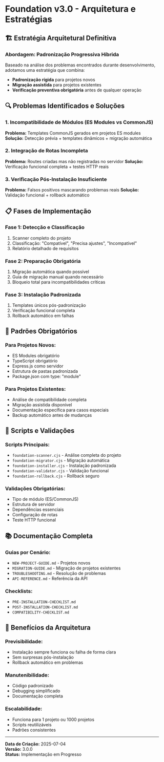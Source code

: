 # Foundation v3.0 - Arquitetura e Estratégias

## 🏗️ Estratégia Arquitetural Definitiva

### **Abordagem: Padronização Progressiva Híbrida**

Baseado na análise dos problemas encontrados durante desenvolvimento, adotamos uma estratégia que combina:
- **Padronização rígida** para projetos novos
- **Migração assistida** para projetos existentes  
- **Verificação preventiva obrigatória** antes de qualquer operação

## 🔍 Problemas Identificados e Soluções

### **1. Incompatibilidade de Módulos (ES Modules vs CommonJS)**
**Problema:** Templates CommonJS gerados em projetos ES modules
**Solução:** Detecção prévia + templates dinâmicos + migração automática

### **2. Integração de Rotas Incompleta**
**Problema:** Routes criadas mas não registradas no servidor
**Solução:** Verificação funcional completa + testes HTTP reais

### **3. Verificação Pós-Instalação Insuficiente**
**Problema:** Falsos positivos mascarando problemas reais
**Solução:** Validação funcional + rollback automático

## 📋 Fases de Implementação

### **Fase 1: Detecção e Classificação**
1. Scanner completo do projeto
2. Classificação: "Compatível", "Precisa ajustes", "Incompatível"
3. Relatório detalhado de requisitos

### **Fase 2: Preparação Obrigatória**
1. Migração automática quando possível
2. Guia de migração manual quando necessário
3. Bloqueio total para incompatibilidades críticas

### **Fase 3: Instalação Padronizada**
1. Templates únicos pós-padronização
2. Verificação funcional completa
3. Rollback automático em falhas

## 🎯 Padrões Obrigatórios

### **Para Projetos Novos:**
- ES Modules obrigatório
- TypeScript obrigatório
- Express.js como servidor
- Estrutura de pastas padronizada
- Package.json com type: "module"

### **Para Projetos Existentes:**
- Análise de compatibilidade completa
- Migração assistida disponível
- Documentação específica para casos especiais
- Backup automático antes de mudanças

## 🔧 Scripts e Validações

### **Scripts Principais:**
- `foundation-scanner.cjs` - Análise completa do projeto
- `foundation-migrator.cjs` - Migração automática
- `foundation-installer.cjs` - Instalação padronizada
- `foundation-validator.cjs` - Validação funcional
- `foundation-rollback.cjs` - Rollback seguro

### **Validações Obrigatórias:**
- Tipo de módulo (ES/CommonJS)
- Estrutura de servidor
- Dependências essenciais
- Configuração de rotas
- Teste HTTP funcional

## 📚 Documentação Completa

### **Guias por Cenário:**
- `NEW-PROJECT-GUIDE.md` - Projetos novos
- `MIGRATION-GUIDE.md` - Migração de projetos existentes
- `TROUBLESHOOTING.md` - Resolução de problemas
- `API-REFERENCE.md` - Referência da API

### **Checklists:**
- `PRE-INSTALLATION-CHECKLIST.md`
- `POST-INSTALLATION-CHECKLIST.md`
- `COMPATIBILITY-CHECKLIST.md`

## 🚀 Benefícios da Arquitetura

### **Previsibilidade:**
- Instalação sempre funciona ou falha de forma clara
- Sem surpresas pós-instalação
- Rollback automático em problemas

### **Manutenibilidade:**
- Código padronizado
- Debugging simplificado
- Documentação completa

### **Escalabilidade:**
- Funciona para 1 projeto ou 1000 projetos
- Scripts reutilizáveis
- Padrões consistentes

---

**Data de Criação:** 2025-07-04  
**Versão:** 3.0.0  
**Status:** Implementação em Progresso
